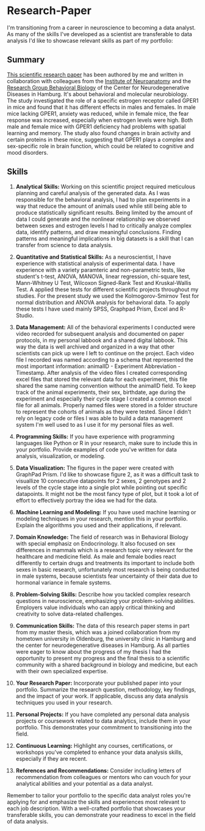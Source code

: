 # Research-Paper
I'm transitioning from a career in neuroscience to becoming a data analyst. As many of the skills I've developed as a scientist are transferable to data analysis I'd like to showcase relevant skills as part of my portfolio:

## Summary
[This scientific research paper](JOE220204.pdf) has been authored by me and written in collaboration with colleagues from the [Institute of Neuroanatomy](https://www.uke.de/english/departments-institutes/institutes/neuroanatomy/index.html) and the [Research Group Behavioral Biology](https://www.uke.de/english/departments-institutes/institutes/research-group-behavioral-biology/index.html) of the Center for Neurodegenerative Diseases in Hamburg. It's about behavioral and molecular neurobiology.  
The study investigated the role of a specific estrogen receptor called GPER1 in mice and found that it has different effects in males and females. In male mice lacking GPER1, anxiety was reduced, while in female mice, the fear response was increased, especially when estrogen levels were high. Both male and female mice with GPER1 deficiency had problems with spatial learning and memory. The study also found changes in brain activity and certain proteins in these mice, suggesting that GPER1 plays a complex and sex-specific role in brain function, which could be related to cognitive and mood disorders.

## Skills

1. **Analytical Skills:** Working on this scientific project required meticulous planning and careful analysis of the generated data. As I was responsible for the behavioral analysis, I had to plan experiments in a way that reduce the amount of animals used while still being able to produce statistically significant results. Being limited by the amount of data I could generate and the nonlinear relationship we observed between sexes and estrogen levels I had to critically analyze complex data, identify patterns, and draw meaningful conclusions. Finding patterns and meaningful implications in big datasets is a skill that I can transfer from science to data analysis.

2. **Quantitative and Statistical Skills:** As a neuroscientist, I have experience with statistical analysis of experimental data. I have experience with a variety paramteric and non-parametric tests, like student's t-test, ANOVA, MANOVA, linear regression, chi-square test, Mann-Whitney U Test, Wilcoxon Signed-Rank Test and Kruskal-Wallis Test. A applied these tests for different scientific projects throughout my studies. For the present study we used the Kolmogorov-Smirnov Test for normal distribution and ANOVA analysis for behavioral data. To apply these tests I have used mainly SPSS, Graphpad Prism, Excel and R-Studio.

3. **Data Management:** All of the behavioral experiments I conducted were video recorded for subsequent analysis and documented on paper protocols, in my personal labbook and a shared digital labbook. This way the data is well archived and organized in a way that other scientists can pick up were I left to continue on the project. Each video file I recorded was named according to a schema that represented the most important information: animalID - Experiment Abbreviation - Timestamp. After analysis of the video files I created corresponding excel files that stored the relevant data for each experiment, this file shared the same naming convention without the animalID field. To keep track of the animal experiments, their sex, birthdate, age during the experiment and especially their cycle stage I created a common excel file for all animals. Properly named files were stored in a folder structure to represent the cohorts of animals as they were tested. Since I didn't rely on legacy code or files I was able to build a data management system I'm well used to as I use it for my personal files as well.  

4. **Programming Skills:** If you have experience with programming languages like Python or R in your research, make sure to include this in your portfolio. Provide examples of code you've written for data analysis, visualization, or modeling.

5. **Data Visualization:** The figures in the paper were created with GraphPad Prism. I'd like to showcase figure 2, as it was a difficult task to visuallize 10 consecutive datapoints for 2 sexes, 2 genotypes and 2 levels of the cycle stage into a single plot while pointing out specific datapoints. It might not be the most fancy type of plot, but it took a lot of effort to effectively portray the idea we had for the data.

6. **Machine Learning and Modeling:** If you have used machine learning or modeling techniques in your research, mention this in your portfolio. Explain the algorithms you used and their applications, if relevant.

7. **Domain Knowledge:** The field of research was in Behavioral Biology with special emphasiz on Endocrinology. It also focused on sex differences in mammals which is a research topic very relevant for the healthcare and medicine field. As male and female bodies react differently to certain drugs and treatments its important to include both sexes in basic research, unfortunately most research is being conducted in male systems, because scientists fear uncertainty of their data due to hormonal variance in female systems.

8. **Problem-Solving Skills:** Describe how you tackled complex research questions in neuroscience, emphasizing your problem-solving abilities. Employers value individuals who can apply critical thinking and creativity to solve data-related challenges.

9. **Communication Skills:** The data of this research paper stems in part from my master thesis, which was a joined collaboration from my hometown university in Oldenburg, the university clinic in Hamburg and the center for neurodegenerative diseases in Hamburg. As all parties were eager to know about the progress of my thesis I had the opportunity to present my progress and the final thesis to a scientific community with a shared background in biology and medicine, but each with their own specialized expertise.

10. **Your Research Paper:** Incorporate your published paper into your portfolio. Summarize the research question, methodology, key findings, and the impact of your work. If applicable, discuss any data analysis techniques you used in your research.

11. **Personal Projects:** If you have completed any personal data analysis projects or coursework related to data analytics, include them in your portfolio. This demonstrates your commitment to transitioning into the field.

12. **Continuous Learning:** Highlight any courses, certifications, or workshops you've completed to enhance your data analysis skills, especially if they are recent.

13. **References and Recommendations:** Consider including letters of recommendation from colleagues or mentors who can vouch for your analytical abilities and your potential as a data analyst.

Remember to tailor your portfolio to the specific data analyst roles you're applying for and emphasize the skills and experiences most relevant to each job description. With a well-crafted portfolio that showcases your transferable skills, you can demonstrate your readiness to excel in the field of data analysis.

